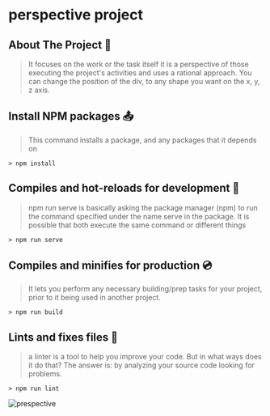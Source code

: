 # perspective project

## About The Project :file_folder:

> It focuses on the work or the task itself
> it is a perspective of those executing the project's activities and uses a rational approach.
> You can change the position of the div, to any shape you want on the x, y, z axis.


## Install NPM packages :outbox_tray:

> This command installs a package, and any packages that it depends on

```
> npm install 
```

## Compiles and hot-reloads for development :floppy_disk:

 > npm run serve is basically asking the package manager (npm) to run the command specified under the name serve in the package.
 > It is possible that both execute the same command or different things

```
> npm run serve 
```

## Compiles and minifies for production :cd:

> It lets you perform any necessary building/prep tasks for your project, prior to it being used in another project.

```
> npm run build 
```

## Lints and fixes files :wrench:

 > a linter is a tool to help you improve your code. But in what ways does it do that? The answer is: by analyzing your source code looking for problems.

```
> npm run lint
```



![prespective](https://user-images.githubusercontent.com/69055006/128392729-58dab49c-c662-46ba-af53-d37a812e43e1.png)
